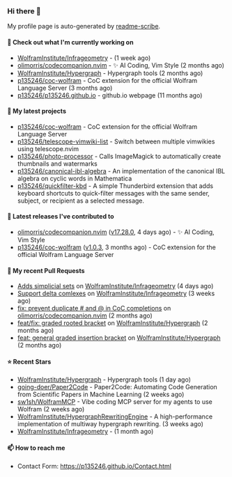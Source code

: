### Hi there 👋

My profile page is auto-generated by [readme-scribe](https://github.com/muesli/readme-scribe).

#### 👷 Check out what I'm currently working on

- [WolframInstitute/Infrageometry](https://github.com/WolframInstitute/Infrageometry) -  (1 week ago)
- [olimorris/codecompanion.nvim](https://github.com/olimorris/codecompanion.nvim) - ✨ AI Coding, Vim Style (2 months ago)
- [WolframInstitute/Hypergraph](https://github.com/WolframInstitute/Hypergraph) - Hypergraph tools (2 months ago)
- [p135246/coc-wolfram](https://github.com/p135246/coc-wolfram) - CoC extension for the official Wolfram Language Server (3 months ago)
- [p135246/p135246.github.io](https://github.com/p135246/p135246.github.io) - github.io webpage (11 months ago)

#### 🌱 My latest projects

- [p135246/coc-wolfram](https://github.com/p135246/coc-wolfram) - CoC extension for the official Wolfram Language Server
- [p135246/telescope-vimwiki-list](https://github.com/p135246/telescope-vimwiki-list) - Switch between multiple vimwikies using telescope.nvim
- [p135246/photo-processor](https://github.com/p135246/photo-processor) - Calls ImageMagick to automatically create thumbnails and watermarks
- [p135246/canonical-ibl-algebra](https://github.com/p135246/canonical-ibl-algebra) - An implementation of the canonical IBL algebra on cyclic words in Mathematica
- [p135246/quickfilter-kbd](https://github.com/p135246/quickfilter-kbd) - A simple Thunderbird extension that adds keyboard shortcuts to quick-filter messages with the same sender, subject, or recipient as a selected message.

#### 🔭 Latest releases I've contributed to

- [olimorris/codecompanion.nvim](https://github.com/olimorris/codecompanion.nvim) ([v17.28.0](https://github.com/olimorris/codecompanion.nvim/releases/tag/v17.28.0), 4 days ago) - ✨ AI Coding, Vim Style
- [p135246/coc-wolfram](https://github.com/p135246/coc-wolfram) ([v1.0.3](https://github.com/p135246/coc-wolfram/releases/tag/v1.0.3), 3 months ago) - CoC extension for the official Wolfram Language Server

#### 🔨 My recent Pull Requests

- [Adds simplicial sets](https://github.com/WolframInstitute/Infrageometry/pull/2) on [WolframInstitute/Infrageometry](https://github.com/WolframInstitute/Infrageometry) (4 days ago)
- [Support delta comlexes](https://github.com/WolframInstitute/Infrageometry/pull/1) on [WolframInstitute/Infrageometry](https://github.com/WolframInstitute/Infrageometry) (3 weeks ago)
- [fix: prevent duplicate # and @ in CoC completions](https://github.com/olimorris/codecompanion.nvim/pull/2027) on [olimorris/codecompanion.nvim](https://github.com/olimorris/codecompanion.nvim) (2 months ago)
- [feat/fix: graded rooted bracket](https://github.com/WolframInstitute/Hypergraph/pull/12) on [WolframInstitute/Hypergraph](https://github.com/WolframInstitute/Hypergraph) (2 months ago)
- [feat: general graded insertion bracket](https://github.com/WolframInstitute/Hypergraph/pull/11) on [WolframInstitute/Hypergraph](https://github.com/WolframInstitute/Hypergraph) (2 months ago)

#### ⭐ Recent Stars

- [WolframInstitute/Hypergraph](https://github.com/WolframInstitute/Hypergraph) - Hypergraph tools (1 day ago)
- [going-doer/Paper2Code](https://github.com/going-doer/Paper2Code) - Paper2Code: Automating Code Generation from Scientific Papers in Machine Learning (2 weeks ago)
- [sw1sh/WolframMCP](https://github.com/sw1sh/WolframMCP) - Vibe coding MCP server for my agents to use Wolfram (2 weeks ago)
- [WolframInstitute/HypergraphRewritingEngine](https://github.com/WolframInstitute/HypergraphRewritingEngine) - A high-performance implementation of multiway hypergraph rewriting. (3 weeks ago)
- [WolframInstitute/Infrageometry](https://github.com/WolframInstitute/Infrageometry) -  (1 month ago)

#### 📫 How to reach me

- Contact Form: https://p135246.github.io/Contact.html


